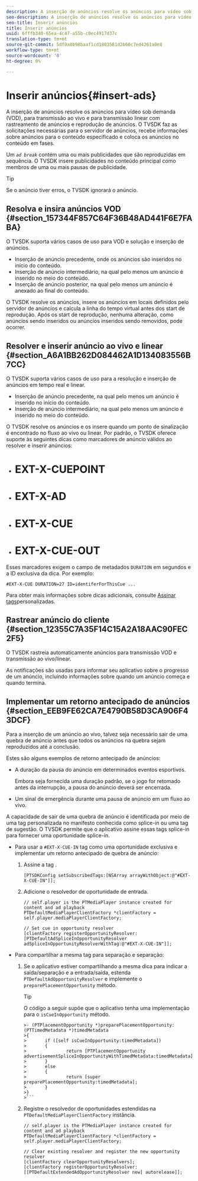 ```yaml
---
description: A inserção de anúncios resolve os anúncios para vídeo sob demanda (VOD), para transmissão ao vivo e para transmissão linear com rastreamento de anúncios e reprodução de anúncios. O TVSDK faz as solicitações necessárias para o servidor de anúncios, recebe informações sobre anúncios para o conteúdo especificado e coloca os anúncios no conteúdo em fases.
seo-description: A inserção de anúncios resolve os anúncios para vídeo sob demanda (VOD), para transmissão ao vivo e para transmissão linear com rastreamento de anúncios e reprodução de anúncios. O TVSDK faz as solicitações necessárias para o servidor de anúncios, recebe informações sobre anúncios para o conteúdo especificado e coloca os anúncios no conteúdo em fases.
seo-title: Inserir anúncios
title: Inserir anúncios
uuid: 6fffb340-65ea-4c47-a55b-c0ec4917d37c
translation-type: tm+mt
source-git-commit: 5df9a8b98baaf1cd1803581d2b60c7ed4261a0e8
workflow-type: tm+mt
source-wordcount: '0'
ht-degree: 0%

---
```



# Inserir anúncios{#insert-ads}

A inserção de anúncios resolve os anúncios para vídeo sob demanda (VOD), para transmissão ao vivo e para transmissão linear com rastreamento de anúncios e reprodução de anúncios. O TVSDK faz as solicitações necessárias para o servidor de anúncios, recebe informações sobre anúncios para o conteúdo especificado e coloca os anúncios no conteúdo em fases.

Um *`ad break`* contém uma ou mais publicidades que são reproduzidas em sequência. O TVSDK insere publicidades no conteúdo principal como membros de uma ou mais pausas de publicidade.

>[!TIP]
>
>Se o anúncio tiver erros, o TVSDK ignorará o anúncio.

## Resolva e insira anúncios VOD {#section_157344F857C64F36B48AD441F6E7FABA}

O TVSDK suporta vários casos de uso para VOD e solução e inserção de anúncios.

* Inserção de anúncio precedente, onde os anúncios são inseridos no início do conteúdo.
* Inserção de anúncio intermediário, na qual pelo menos um anúncio é inserido no meio do conteúdo.
* Inserção de anúncio posterior, na qual pelo menos um anúncio é anexado ao final do conteúdo.

O TVSDK resolve os anúncios, insere os anúncios em locais definidos pelo servidor de anúncios e calcula a linha do tempo virtual antes dos start de reprodução. Após os start de reprodução, nenhuma alteração, como anúncios sendo inseridos ou anúncios inseridos sendo removidos, pode ocorrer.

## Resolver e inserir anúncio ao vivo e linear {#section_A6A1BB262D084462A1D134083556B7CC}

O TVSDK suporta vários casos de uso para a resolução e inserção de anúncios em tempo real e linear.

* Inserção de anúncio precedente, na qual pelo menos um anúncio é inserido no início do conteúdo.
* Inserção de anúncio intermediário, na qual pelo menos um anúncio é inserido no meio do conteúdo.

O TVSDK resolve os anúncios e os insere quando um ponto de sinalização é encontrado no fluxo ao vivo ou linear. Por padrão, o TVSDK oferece suporte às seguintes dicas como marcadores de anúncio válidos ao resolver e inserir anúncios:

* # EXT-X-CUEPOINT
* # EXT-X-AD
* # EXT-X-CUE
* # EXT-X-CUE-OUT

Esses marcadores exigem o campo de metadados `DURATION` em segundos e a ID exclusiva da dica. Por exemplo:

```
#EXT-X-CUE DURATION=27 ID=identiferForThisCue ... 
```

Para obter mais informações sobre dicas adicionais, consulte [Assinar tags](../ad-insertion/c-psdk-ios-1.4-custom-tags-configure/t-psdk-ios-1.4-custom-tags-subscribe.md)personalizadas.

## Rastrear anúncio do cliente {#section_12355C7A35F14C15A2A18AAC90FEC2F5}

O TVSDK rastreia automaticamente anúncios para transmissão VOD e transmissão ao vivo/linear.

As notificações são usadas para informar seu aplicativo sobre o progresso de um anúncio, incluindo informações sobre quando um anúncio começa e quando termina.

## Implementar um retorno antecipado de anúncios {#section_EEB9FE62CA7E4790B58D3CA906F43DCF}

Para a inserção de um anúncio ao vivo, talvez seja necessário sair de uma quebra de anúncio antes que todos os anúncios na quebra sejam reproduzidos até a conclusão.

Estes são alguns exemplos de retorno antecipado de anúncios:

* A duração da pausa do anúncio em determinados eventos esportivos.

   Embora seja fornecida uma duração padrão, se o jogo for retomado antes da interrupção, a pausa do anúncio deverá ser encerrada.
* Um sinal de emergência durante uma pausa de anúncio em um fluxo ao vivo.

A capacidade de sair de uma quebra de anúncio é identificada por meio de uma tag personalizada no manifesto conhecida como splice-in ou uma tag de sugestão. O TVSDK permite que o aplicativo assine essas tags splice-in para fornecer uma oportunidade splice-in.

* Para usar a `#EXT-X-CUE-IN` tag como uma oportunidade exclusiva e implementar um retorno antecipado de quebra de anúncio:

   1. Assine a tag .

      ```
      [PTSDKConfig setSubscribedTags:[NSArray arrayWithObject:@"#EXT-X-CUE-IN"]];
      ```

   1. Adicione o resolvedor de oportunidade de entrada.

      ```
      // self.player is the PTMediaPlayer instance created for content and ad playback 
      PTDefaultMediaPlayerClientFactory *clientFactory = self.player.mediaPlayerClientFactory; 
      
      // Set cue in opportunity resolver 
      [clientFactory registerOpportunityResolver:[PTDefaultAdSpliceInOpportunityResolver adSpliceInOpportunityResolverWithTag:@"#EXT-X-CUE-IN"]];
      ```

* Para compartilhar a mesma tag para separação e separação:

   1. Se o aplicativo estiver compartilhando a mesma dica para indicar a saída/separação e a entrada/saída, estenda `PTDefaultAdOpportunityResolver` e implemente o `preparePlacementOpportunity` método.

      >[!TIP]
      >
      >O código a seguir supõe que o aplicativo tenha uma implementação para o `isCueInOpportunity` método.
      >
      >
      ```
      >- (PTPlacementOpportunity *)preparePlacementOpportunity:(PTTimedMetadata *)timedMetadata 
      >{ 
      >       if ([self isCueInOpportunity:timedMetadata]) 
      >       { 
      >               return [PTPlacementOpportunity advertisementSpliceInOpportunityWithTimedMetadata:timedMetadata]; 
      >       } 
      >       else 
      >       { 
      >               return [super preparePlacementOpportunity:timedMetadata]; 
      >       } 
      >}
      >```

   1. Registre o resolvedor de oportunidades estendidas na `PTDefaultMediaPlayerClientFactory` instância.

      ```
      // self.player is the PTMediaPlayer instance created for content and ad playback 
      PTDefaultMediaPlayerClientFactory *clientFactory = self.player.mediaPlayerClientFactory; 
      
      // Clear existing resolver and register the new opportunity resolver 
      [clientFactory clearOpportunityResolvers]; 
      [clientFactory registerOpportunityResolver:[[PTDefaultExtendedAdOpportunityResolver new] autorelease]];
      ```

